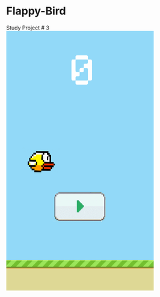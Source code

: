 # Flappy-Bird
Study Project # 3
![grab-landing-page](https://github.com/Alex21Sav/Flappy-Bird/blob/main/ScreenGif.gif)
